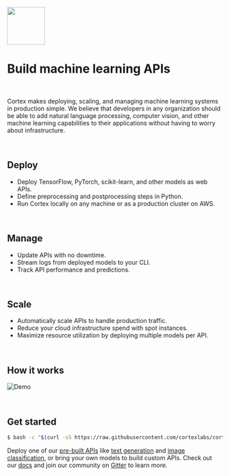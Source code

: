 <!-- Delete on release branches -->
<img src='https://s3-us-west-2.amazonaws.com/cortex-public/logo.png' height='88'>

<br>

# Build machine learning APIs

<br>

Cortex makes deploying, scaling, and managing machine learning systems in production simple. We believe that developers in any organization should be able to add natural language processing, computer vision, and other machine learning capabilities to their applications without having to worry about infrastructure.

<br>

## Deploy

* Deploy TensorFlow, PyTorch, scikit-learn, and other models as web APIs.
* Define preprocessing and postprocessing steps in Python.
* Run Cortex locally on any machine or as a production cluster on AWS.

<br>

## Manage

* Update APIs with no downtime.
* Stream logs from deployed models to your CLI.
* Track API performance and predictions.

<br>

## Scale

* Automatically scale APIs to handle production traffic.
* Reduce your cloud infrastructure spend with spot instances.
* Maximize resource utilization by deploying multiple models per API.

<br>

## How it works

<!-- Set header Cache-Control=no-cache on the S3 object metadata (see https://help.github.com/en/articles/about-anonymized-image-urls) -->
![Demo](https://d1zqebknpdh033.cloudfront.net/demo/gif/v0.13_2.gif)

<br>

## Get started

<!-- CORTEX_VERSION_README_MINOR -->
```bash
$ bash -c "$(curl -sS https://raw.githubusercontent.com/cortexlabs/cortex/0.18/get-cli.sh)"
```

Deploy one of our [pre-built APIs](https://github.com/cortexlabs/cortex/tree/0.18/examples) like [text generation](https://github.com/cortexlabs/cortex/tree/0.18/examples/pytorch/text-generator) and [image classification](https://github.com/cortexlabs/cortex/tree/0.18/examples/tensorflow/image-classifier), or bring your own models to build custom APIs. Check out our [docs](https://docs.cortex.dev) and join our community on [Gitter](https://gitter.im/cortexlabs/cortex) to learn more.
